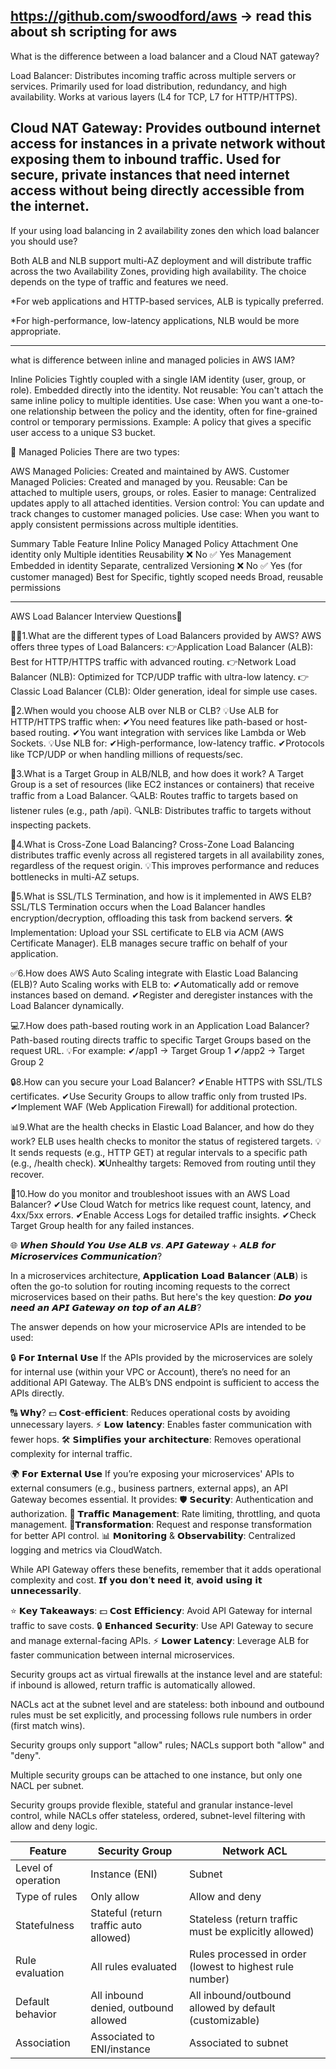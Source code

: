 https://github.com/swoodford/aws -> read this about sh scripting for aws
----------------------------------
What is the difference between a load balancer and a Cloud NAT gateway?

Load Balancer:
Distributes incoming traffic across multiple servers or services.
Primarily used for load distribution, redundancy, and high availability.
Works at various layers (L4 for TCP, L7 for HTTP/HTTPS).

Cloud NAT Gateway:
Provides outbound internet access for instances in a private network without
exposing them to inbound traffic.
Used for secure, private instances that need internet access without being directly
accessible from the internet.
----------------------------------------
If your using load balancing in 2 availability zones den which load balancer you should use?

Both ALB and NLB support multi-AZ deployment and will distribute traffic across the two Availability Zones, providing high availability. The choice depends on the type of traffic and features we need.

*For web applications and HTTP-based services, ALB is typically preferred.

*For high-performance, low-latency applications, NLB would be more appropriate.

---------------------------------------
what is difference between inline and managed policies in AWS IAM?

Inline Policies
Tightly coupled with a single IAM identity (user, group, or role).
Embedded directly into the identity.
Not reusable: You can't attach the same inline policy to multiple identities.
Use case: When you want a one-to-one relationship between the policy and the identity, often for fine-grained control or temporary permissions.
Example: A policy that gives a specific user access to a unique S3 bucket.

🔹 Managed Policies
There are two types:

AWS Managed Policies: Created and maintained by AWS.
Customer Managed Policies: Created and managed by you.
Reusable: Can be attached to multiple users, groups, or roles.
Easier to manage: Centralized updates apply to all attached identities.
Version control: You can update and track changes to customer managed policies.
Use case: When you want to apply consistent permissions across multiple identities.

Summary Table
Feature	    Inline Policy	                Managed Policy
Attachment	One identity                  only	Multiple identities
Reusability	 ❌ No	                      ✅ Yes
Management	 Embedded in identity	        Separate, centralized
Versioning	 ❌ No	                        ✅ Yes (for customer managed)
Best for	  Specific, tightly scoped needs	Broad, reusable permissions

----------------------------------------
AWS Load Balancer Interview Questions🌟

👨‍💻1.What are the different types of Load Balancers provided by AWS?
AWS offers three types of Load Balancers:
👉Application Load Balancer (ALB): Best for HTTP/HTTPS traffic with advanced routing.
👉Network Load Balancer (NLB): Optimized for TCP/UDP traffic with ultra-low latency.
👉Classic Load Balancer (CLB): Older generation, ideal for simple use cases.

🚦2.When would you choose ALB over NLB or CLB?
💡Use ALB for HTTP/HTTPS traffic when:
✔You need features like path-based or host-based routing.
✔You want integration with services like Lambda or Web Sockets.
💡Use NLB for:
✔High-performance, low-latency traffic.
✔Protocols like TCP/UDP or when handling millions of requests/sec.

📂3.What is a Target Group in ALB/NLB, and how does it work?
A Target Group is a set of resources (like EC2 instances or containers) that receive traffic from a Load Balancer.
🔍ALB: Routes traffic to targets based on listener rules (e.g., path /api).
🔍NLB: Distributes traffic to targets without inspecting packets.

🔄4.What is Cross-Zone Load Balancing?
Cross-Zone Load Balancing distributes traffic evenly across all registered targets in all availability zones, regardless of the request origin.
💡This improves performance and reduces bottlenecks in multi-AZ setups.

🔑5.What is SSL/TLS Termination, and how is it implemented in AWS ELB?
SSL/TLS Termination occurs when the Load Balancer handles encryption/decryption, offloading this task from backend servers.
🛠Implementation: Upload your SSL certificate to ELB via ACM (AWS Certificate Manager). ELB manages secure traffic on behalf of your application.

✅6.How does AWS Auto Scaling integrate with Elastic Load Balancing (ELB)?
Auto Scaling works with ELB to:
✔Automatically add or remove instances based on demand.
✔Register and deregister instances with the Load Balancer dynamically.

💻7.How does path-based routing work in an Application Load Balancer?
Path-based routing directs traffic to specific Target Groups based on the request URL.
💡For example:
✔/app1 → Target Group 1
✔/app2 → Target Group 2

🔒8.How can you secure your Load Balancer?
✔Enable HTTPS with SSL/TLS certificates.
✔Use Security Groups to allow traffic only from trusted IPs.
✔Implement WAF (Web Application Firewall) for additional protection.

📊9.What are the health checks in Elastic Load Balancer, and how do they work?
ELB uses health checks to monitor the status of registered targets.
💡It sends requests (e.g., HTTP GET) at regular intervals to a specific path (e.g., /health check).
❌Unhealthy targets: Removed from routing until they recover.

📡10.How do you monitor and troubleshoot issues with an AWS Load Balancer?
✔Use Cloud Watch for metrics like request count, latency, and 4xx/5xx errors.
✔Enable Access Logs for detailed traffic insights.
✔Check Target Group health for any failed instances.


🌐 𝙒𝙝𝙚𝙣 𝙎𝙝𝙤𝙪𝙡𝙙 𝙔𝙤𝙪 𝙐𝙨𝙚 𝘼𝙇𝘽 𝙫𝙨. 𝘼𝙋𝙄 𝙂𝙖𝙩𝙚𝙬𝙖𝙮 + 𝘼𝙇𝘽 𝙛𝙤𝙧 𝙈𝙞𝙘𝙧𝙤𝙨𝙚𝙧𝙫𝙞𝙘𝙚𝙨 𝘾𝙤𝙢𝙢𝙪𝙣𝙞𝙘𝙖𝙩𝙞𝙤𝙣?

In a microservices architecture, 𝗔𝗽𝗽𝗹𝗶𝗰𝗮𝘁𝗶𝗼𝗻 𝗟𝗼𝗮𝗱 𝗕𝗮𝗹𝗮𝗻𝗰𝗲𝗿 (𝗔𝗟𝗕) is often the go-to solution for routing incoming requests to the correct microservices based on their paths. But here's the key question: 𝘿𝙤 𝙮𝙤𝙪 𝙣𝙚𝙚𝙙 𝙖𝙣 𝘼𝙋𝙄 𝙂𝙖𝙩𝙚𝙬𝙖𝙮 𝙤𝙣 𝙩𝙤𝙥 𝙤𝙛 𝙖𝙣 𝘼𝙇𝘽?

The answer depends on how your microservice APIs are intended to be used:

🔒 𝗙𝗼𝗿 𝗜𝗻𝘁𝗲𝗿𝗻𝗮𝗹 𝗨𝘀𝗲
If the APIs provided by the microservices are solely for internal use (within your VPC or Account), there’s no need for an additional API Gateway. The ALB’s DNS endpoint is sufficient to access the APIs directly.

🔠 𝗪𝗵𝘆?
💵 𝗖𝗼𝘀𝘁-𝗲𝗳𝗳𝗶𝗰𝗶𝗲𝗻𝘁: Reduces operational costs by avoiding unnecessary layers.
⚡ 𝗟𝗼𝘄 𝗹𝗮𝘁𝗲𝗻𝗰𝘆: Enables faster communication with fewer hops.
🛠 𝗦𝗶𝗺𝗽𝗹𝗶𝗳𝗶𝗲𝘀 𝘆𝗼𝘂𝗿 𝗮𝗿𝗰𝗵𝗶𝘁𝗲𝗰𝘁𝘂𝗿𝗲: Removes operational complexity for internal traffic.

🌍 𝗙𝗼𝗿 𝗘𝘅𝘁𝗲𝗿𝗻𝗮𝗹 𝗨𝘀𝗲
If you’re exposing your microservices' APIs to external consumers (e.g., business partners, external apps), an API Gateway becomes essential. It provides:
🛡 𝗦𝗲𝗰𝘂𝗿𝗶𝘁𝘆: Authentication and authorization.
🚦 𝗧𝗿𝗮𝗳𝗳𝗶𝗰 𝗠𝗮𝗻𝗮𝗴𝗲𝗺𝗲𝗻𝘁: Rate limiting, throttling, and quota management.
🔁𝗧𝗿𝗮𝗻𝘀𝗳𝗼𝗿𝗺𝗮𝘁𝗶𝗼𝗻: Request and response transformation for better API control.
📊 𝗠𝗼𝗻𝗶𝘁𝗼𝗿𝗶𝗻𝗴 & 𝗢𝗯𝘀𝗲𝗿𝘃𝗮𝗯𝗶𝗹𝗶𝘁𝘆: Centralized logging and metrics via CloudWatch.

While API Gateway offers these benefits, remember that it adds operational complexity and cost. 𝗜𝗳 𝘆𝗼𝘂 𝗱𝗼𝗻’𝘁 𝗻𝗲𝗲𝗱 𝗶𝘁, 𝗮𝘃𝗼𝗶𝗱 𝘂𝘀𝗶𝗻𝗴 𝗶𝘁 𝘂𝗻𝗻𝗲𝗰𝗲𝘀𝘀𝗮𝗿𝗶𝗹𝘆.

⭐️ 𝗞𝗲𝘆 𝗧𝗮𝗸𝗲𝗮𝘄𝗮𝘆𝘀:
💵 𝗖𝗼𝘀𝘁 𝗘𝗳𝗳𝗶𝗰𝗶𝗲𝗻𝗰𝘆: Avoid API Gateway for internal traffic to save costs.
🔒 𝗘𝗻𝗵𝗮𝗻𝗰𝗲𝗱 𝗦𝗲𝗰𝘂𝗿𝗶𝘁𝘆: Use API Gateway to secure and manage external-facing APIs.
⚡ 𝗟𝗼𝘄𝗲𝗿 𝗟𝗮𝘁𝗲𝗻𝗰𝘆: Leverage ALB for faster communication between internal microservices.



Security groups act as virtual firewalls at the instance level and are stateful: if inbound is allowed, return traffic is automatically allowed.

NACLs act at the subnet level and are stateless: both inbound and outbound rules must be set explicitly, and processing follows rule numbers in order (first match wins).

Security groups only support "allow" rules; NACLs support both "allow" and "deny".

Multiple security groups can be attached to one instance, but only one NACL per subnet.

Security groups provide flexible, stateful and granular instance-level control, while NACLs offer stateless, ordered, subnet-level filtering with allow and deny logic.

| Feature                  | Security Group                                              | Network ACL                                      |
|--------------------------|------------------------------------------------------------|--------------------------------------------------|
| Level of operation       | Instance (ENI)                                             | Subnet                                           |
| Type of rules            | Only allow                                                 | Allow and deny                                   |
| Statefulness             | Stateful (return traffic auto allowed)                     | Stateless (return traffic must be explicitly allowed) |
| Rule evaluation          | All rules evaluated                                        | Rules processed in order (lowest to highest rule number) |
| Default behavior         | All inbound denied, outbound allowed                       | All inbound/outbound allowed by default (customizable)  |
| Association              | Associated to ENI/instance                                 | Associated to subnet                             |


